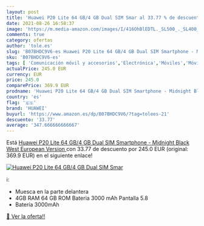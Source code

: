 ```yaml
---
layout: post
title: 'Huawei P20 Lite 64 GB/4 GB Dual SIM Smar al 33.77 % de descuento'
date: 2021-08-26 16:58:37
image: 'https://m.media-amazon.com/images/I/416OhBlEDTL._SL500_._SL400_.jpg'
comments: true
category: ofertas
author: 'tole.es'
slug: 'B07BHDC9V6-es Huawei P20 Lite 64 GB/4 GB Dual SIM Smartphone - Midnight...'
sku: 'B07BHDC9V6-es'
tags: [ 'Comunicación móvil y accesorios','Electrónica','Móviles','Móviles y smartphones libres','huawei','smartphone', ]
actualPrice: 245.0 EUR
currency: EUR
price: 245.0
comparePrice: 369.9 EUR
prodname: 'Huawei P20 Lite 64 GB/4 GB Dual SIM Smartphone - Midnight Black  West European Version '
country: 'es'
flag: '🇪🇸'
brand: 'HUAWEI'
buyurl: 'https://www.amazon.es/dp/B07BHDC9V6/?tag=tolees-21'
descuento: '33.77'
average: '347.666666666667'
---
```


Está [Huawei P20 Lite 64 GB/4 GB Dual SIM Smartphone - Midnight Black  West European Version ](https://www.amazon.es/dp/B07BHDC9V6/?tag=tolees-21) con 33.77 de descuento por 245.0 EUR (original: 369.9 EUR) en el siguiente enlace!

[![Huawei P20 Lite 64 GB/4 GB Dual SIM Smar](https://m.media-amazon.com/images/I/416OhBlEDTL._SL500_._SL400_.jpg)](https://www.amazon.es/dp/B07BHDC9V6/?tag=tolees-21)

ℹ️:

- Muesca en la parte delantera
- 4GB RAM 64 GB ROM Bateria 3000 mAh Pantalla 5.8
- Batería 3000mAh

[🛒 Ver la oferta!!](https://www.amazon.es/dp/B07BHDC9V6/?tag=tolees-21)
